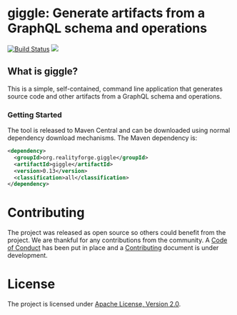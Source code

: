 # giggle: Generate artifacts from a GraphQL schema and operations

[![Build Status](https://api.travis-ci.com/realityforge/giggle.svg?branch=master)](http://travis-ci.com/realityforge/giggle)
[<img src="https://img.shields.io/maven-central/v/org.realityforge.giggle/giggle.svg?label=latest%20release"/>](https://search.maven.org/search?q=g:org.realityforge.giggle%20a:giggle)

## What is giggle?

This is a simple, self-contained, command line application that generates source code and other artifacts
from a GraphQL schema and operations.

### Getting Started

The tool is released to Maven Central and can be downloaded using normal dependency download mechanisms.
The Maven dependency is:

```xml
<dependency>
  <groupId>org.realityforge.giggle</groupId>
  <artifactId>giggle</artifactId>
  <version>0.13</version>
  <classification>all</classification>
</dependency>
```

# Contributing

The project was released as open source so others could benefit from the project. We are thankful for any
contributions from the community. A [Code of Conduct](CODE_OF_CONDUCT.md) has been put in place and
a [Contributing](CONTRIBUTING.md) document is under development.

# License

The project is licensed under [Apache License, Version 2.0](LICENSE).
